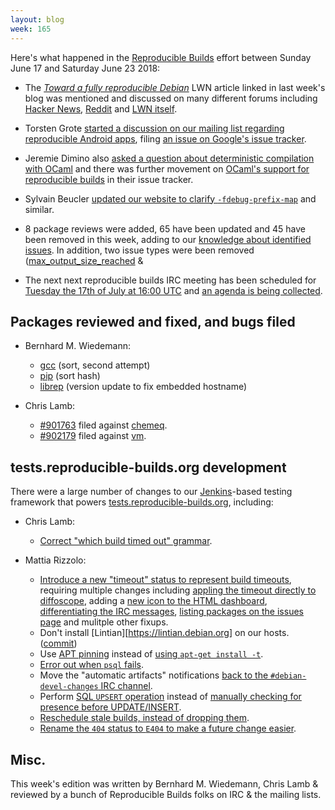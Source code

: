 ```yaml
---
layout: blog
week: 165
---
```


Here's what happened in the [Reproducible Builds](https://reproducible-builds.org) effort between Sunday June 17 and Saturday June 23 2018:

* The [*Toward a fully reproducible Debian*](https://lwn.net/SubscriberLink/757118/f2f894279576c348/) LWN article linked in last week's blog was mentioned and discussed on many different forums including [Hacker News](https://news.ycombinator.com/item?id=17353371), [Reddit](https://www.reddit.com/r/linux/comments/8sij70/toward_a_fully_reproducible_debian/) and [LWN itself](https://lwn.net/Articles/757118/#Comments).

* Torsten Grote [started a discussion on our mailing list regarding reproducible Android apps](https://lists.reproducible-builds.org/pipermail/rb-general/2018-June/001027.html), filing [an issue on Google's issue tracker](https://issuetracker.google.com/issues/110237303).

* Jeremie Dimino also [asked a question about deterministic compilation with OCaml](https://lists.reproducible-builds.org/pipermail/rb-general/2018-June/001046.html) and there was further movement on [OCaml's support for reproducible builds](https://github.com/ocaml/ocaml/pull/1515#issuecomment-398517360) in their issue tracker.

* Sylvain Beucler [updated our website to clarify `-fdebug-prefix-map`](https://salsa.debian.org/reproducible-builds/reproducible-website/commit/1dc67c2) and similar.

* 8 package reviews were added, 65 have been updated and 45 have been removed in this week, adding to our [knowledge about identified issues](https://tests.reproducible-builds.org/debian/index_issues.html). In addition, two issue types were been removed ([max\_output\_size\_reached](https://salsa.debian.org/reproducible-builds/reproducible-notes/commit/f0c76fa3) &

* The next next reproducible builds IRC meeting has been scheduled for [Tuesday the 17th of July at 16:00 UTC](http://time.is/compare/1600_17_Jul_2018_in_UTC) and [an agenda is being collected](https://pad.riseup.net/p/reproducible-irc-meeting-13).


Packages reviewed and fixed, and bugs filed
-------------------------------------------

* Bernhard M. Wiedemann:

    * [gcc](https://gcc.gnu.org/ml/gcc-patches/2018-06/msg01115.html) (sort, second attempt)
    * [pip](https://github.com/pypa/pip/pull/5525) (sort hash)
    * [librep](https://build.opensuse.org/request/show/618654) (version update to fix embedded hostname)

* Chris Lamb:

    * [#901763](https://bugs.debian.org/901763) filed against [chemeq](https://tracker.debian.org/pkg/chemeq).
    * [#902179](https://bugs.debian.org/902179) filed against [vm](https://tracker.debian.org/pkg/vm).


tests.reproducible-builds.org development
-----------------------------------------

There were a large number of changes to our [Jenkins](https://jenkins.io/)-based testing framework that powers [tests.reproducible-builds.org](https://tests.reproducible-builds.org/), including:

* Chris Lamb:
    * [Correct "which build timed out" grammar](https://salsa.debian.org/qa/jenkins.debian.net/commit/30a24438).

* Mattia Rizzolo:
    * [Introduce a new "timeout" status to represent build timeouts](https://salsa.debian.org/qa/jenkins.debian.net/commit/4395f641), requiring multiple changes including [appling the timeout directly to diffoscope](https://salsa.debian.org/qa/jenkins.debian.net/commit/a903dd7b), adding a [new icon to the HTML dashboard](https://salsa.debian.org/qa/jenkins.debian.net/commit/49799666), [differentiating the IRC messages](https://salsa.debian.org/qa/jenkins.debian.net/commit/bae726d3), [listing packages on the issues page](https://salsa.debian.org/qa/jenkins.debian.net/commit/f6dfd246) and mulitple other fixups.
    * Don't install [Lintian][https://lintian.debian.org] on our hosts. ([commit](https://salsa.debian.org/qa/jenkins.debian.net/commit/6f915a55))
    * Use [APT pinning](https://wiki.debian.org/AptPreferences) instead of [using `apt-get install -t`](https://salsa.debian.org/qa/jenkins.debian.net/commit/67fb58ea).
    * [Error out when `psql` fails](https://salsa.debian.org/qa/jenkins.debian.net/commit/3cb06dd7).
    * Move the "automatic artifacts" notifications [back to the `#debian-devel-changes` IRC channel](https://salsa.debian.org/qa/jenkins.debian.net/commit/0b123b98).
    * Perform [SQL `UPSERT` operation](https://wiki.postgresql.org/wiki/UPSERT) instead of [manually checking for presence before UPDATE/INSERT](https://salsa.debian.org/qa/jenkins.debian.net/commit/34570a21).
    * [Reschedule stale builds, instead of dropping them](https://salsa.debian.org/qa/jenkins.debian.net/commit/99cdf49a).
    * [Rename the `404` status to `E404` to make a future change easier](https://salsa.debian.org/qa/jenkins.debian.net/commit/ca3416d7).


Misc.
-----

This week's edition was written by Bernhard M. Wiedemann, Chris Lamb & reviewed by a bunch of Reproducible Builds folks on IRC & the mailing lists.
